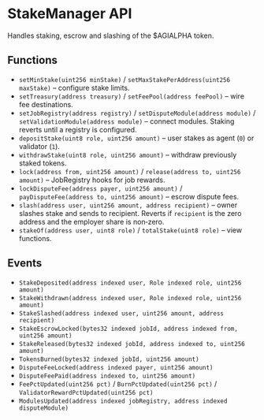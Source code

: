 # StakeManager API

Handles staking, escrow and slashing of the $AGIALPHA token.

## Functions

- `setMinStake(uint256 minStake)` / `setMaxStakePerAddress(uint256 maxStake)` – configure stake limits.
- `setTreasury(address treasury)` / `setFeePool(address feePool)` – wire fee destinations.
- `setJobRegistry(address registry)` / `setDisputeModule(address module)` / `setValidationModule(address module)` – connect modules. Staking reverts until a registry is configured.
- `depositStake(uint8 role, uint256 amount)` – user stakes as agent (`0`) or validator (`1`).
- `withdrawStake(uint8 role, uint256 amount)` – withdraw previously staked tokens.
- `lock(address from, uint256 amount)` / `release(address to, uint256 amount)` – JobRegistry hooks for job rewards.
- `lockDisputeFee(address payer, uint256 amount)` / `payDisputeFee(address to, uint256 amount)` – escrow dispute fees.
- `slash(address user, uint256 amount, address recipient)` – owner slashes stake and sends to recipient. Reverts if `recipient` is the zero address and the employer share is non‑zero.
- `stakeOf(address user, uint8 role)` / `totalStake(uint8 role)` – view functions.

## Events

- `StakeDeposited(address indexed user, Role indexed role, uint256 amount)`
- `StakeWithdrawn(address indexed user, Role indexed role, uint256 amount)`
- `StakeSlashed(address indexed user, uint256 amount, address recipient)`
- `StakeEscrowLocked(bytes32 indexed jobId, address indexed from, uint256 amount)`
- `StakeReleased(bytes32 indexed jobId, address indexed to, uint256 amount)`
- `TokensBurned(bytes32 indexed jobId, uint256 amount)`
- `DisputeFeeLocked(address indexed payer, uint256 amount)`
- `DisputeFeePaid(address indexed to, uint256 amount)`
- `FeePctUpdated(uint256 pct)` / `BurnPctUpdated(uint256 pct)` / `ValidatorRewardPctUpdated(uint256 pct)`
- `ModulesUpdated(address indexed jobRegistry, address indexed disputeModule)`
